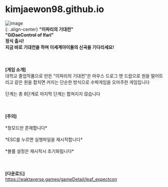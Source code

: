 # kimjaewon98.github.io
![image](https://cafeptthumb-phinf.pstatic.net/MjAyNDA2MDhfMTIg/MDAxNzE3ODU2MjQ4ODY2.tTTEJQqAkzOY6OjA8oN6gnissNgNTgmRJSNEx70Pk4og.cyoZ7MHIDJFK5xAXD8uJ5ATknn5llh6TQIPniYv__3Yg.PNG/%EC%9D%B4%ED%8C%8C%EB%A6%AC%EC%9D%98_%EA%B8%B0%EB%8C%80%EC%BB%A8_%EC%97%85%EB%A1%9C%EB%93%9C_%ED%8F%AC%EC%8A%A4%ED%84%B0.png?type=w1600)<br>{: .align-center}
**"이파리의 기대컨"<br>
"GiDaeControl of Ifari"<br>
정식 출시!<br>
지금 바로 기대컨을 하며 이세계아이돌의 신곡을 기다리세요!**<br>
<br>
<br>
<br>
**[게임 소개]**
<br>
대학교 졸업작품으로 만든 "이파리의 기대컨"은 마우스 드로그 앤 드랍으로 원을 떨어트리고 같은 원을 합치면 커지는 단순한 방식으로 수박게임을 오마주한 게임입니다<br>
<br>
단계는 총 8단계로 마지막 단계는 합쳐지지 않습니다<br>
<br>
<br>
<br>
**[주의]**<br>
<br>
&#42;창모드만 존재합니다&#42;<br>
<br>
&#42;ESC를 누르면 실행파일을 재시작합니다&#42;<br>
<br>
&#42;볼륨 설정은 재시작시 초기화됩니다&#42;<br>
<br>
<br>
<br>
**[다운로드]**<br>
https://waktaverse.games/gameDetail/leaf_expectcon
<br>
